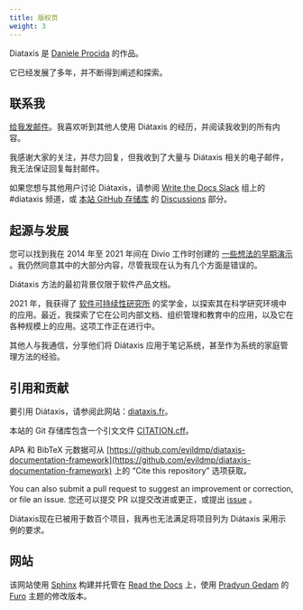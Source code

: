 ```yaml
---
title: 版权页
weight: 3
---
```


Diataxis 是 [Daniele Procida](https://vurt.eu/) 的作品。

它已经发展了多年，并不断得到阐述和探索。

## 联系我

[给我发邮件](mailto:daniele@vurt.org)。我喜欢听到其他人使用 Diátaxis 的经历，并阅读我收到的所有内容。

我感谢大家的关注，并尽力回复，但我收到了大量与 Diátaxis 相关的电子邮件，我无法保证回复每封邮件。

如果您想与其他用户讨论 Diátaxis，请参阅 [Write the Docs Slack](https://www.writethedocs.org/slack/) 组上的 #diataxis 频道，或 [本站 GitHub 存储库](https://github.com/evildmp/diataxis-documentation-framework) 的 [Discussions](https://github.com/evildmp/diataxis-documentation-framework/discussions) 部分。

## 起源与发展

您可以找到我在 2014 年至 2021 年间在 Divio 工作时创建的 [一些想法的早期演示](https://documentation.divio.com/) 。我仍然同意其中的大部分内容，尽管我现在认为有几个方面是错误的。

Diátaxis 方法的最初背景仅限于软件产品文档。

2021 年，我获得了 [软件可持续性研究所](http://software.ac.uk/blog/sorry-state-usable-software-open-science-results-open-science-retreat) 的奖学金，以探索其在科学研究环境中的应用。最近，我探索了它在公司内部文档、组织管理和教育中的应用，以及它在各种规模上的应用。这项工作正在进行中。

其他人与我通信，分享他们将 Diátaxis 应用于笔记系统，甚至作为系统的家庭管理方法的经验。

## 引用和贡献

要引用 Diátaxis，请参阅此网站：[diataxis.fr](https://diataxis.fr/)。

本站的 Git 存储库包含一个引文文件 [CITATION.cff](https://github.com/evildmp/diataxis-documentation-framework/blob/main/CITATION.cff)。

APA 和 BibTeX 元数据可从 [https://github.com/evildmp/diataxis-documentation-framework](https://github.com/evildmp/diataxis-documentation-framework) 上的 “Cite this repository” 选项获取。

You can also submit a pull request to suggest an improvement or correction, or file an issue.
您还可以提交 PR 以提交改进或更正，或提出 [issue](https://github.com/evildmp/diataxis-documentation-framework/issues) 。

Diátaxis现在已被用于数百个项目，我再也无法满足将项目列为 Diátaxis 采用示例的要求。

## 网站

该网站使用 [Sphinx](https://www.sphinx-doc.org/) 构建并托管在 [Read the Docs](http://readthedocs.org/) 上，使用 [Pradyun Gedam](https://pradyunsg.me/) 的 [Furo](https://github.com/pradyunsg/furo) 主题的修改版本。
